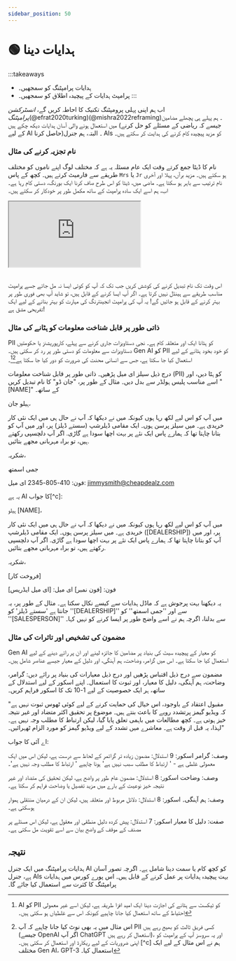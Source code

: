 ```yaml
---
sidebar_position: 50
---
```

# 🟢 ہدایات دینا

:::takeaways
- ہدایات پرامپٹنگ کو سمجھیں۔
- پرامپٹ ہدایات کے پیچیدہ اطلاق کو سمجھیں۔ 
:::

اب ہم اپنی پہلی پرومپٹنگ تکنیک کا احاطہ کریں گے، *انسٹرکشن پرامپٹنگ*(@efrat2020turking)(@mishra2022reframing)۔ ہم پہلے ہی پچھلے مضامین میں استعمال ہونے والی آسان ہدایات دیکھ چکے ہیں (جیسے کہ ریاضی کے مسئلے کو حل کرنے کے لیے AI حاصل کرنا)۔ البتہ،
ہم جنرل AIs کو مزید پیچیدہ کام کرنے کی ہدایت کر سکتے ہیں۔

### نام تجزیہ کرنے کی مثال

نام کا ڈیٹا جمع کرتے وقت ایک عام مسئلہ یہ ہے کہ مختلف لوگ اپنے ناموں کو مختلف طریقے سے فارمیٹ کرتے ہیں۔ کچھ کے پاس `Mrs` یا `Jr` ہو سکتے ہیں۔ مزید برآں، پہلا اور آخری نام ترتیب سے باہر ہو سکتا ہے۔ ماضی میں، ڈیٹا کو اس طرح صاف کرنا ایک بورنگ، دستی کام رہا ہے۔ اب، ہم اسے ایک سادہ پرامپٹ کے ساتھ مکمل طور پر خودکار کر سکتے ہیں۔

<iframe
    src="https://embed.learnprompting.org/embed?config=eyJ0b3BQIjowLCJ0ZW1wZXJhdHVyZSI6MCwibWF4VG9rZW5zIjoyNTYsIm91dHB1dCI6IlNtaXRoLCBKb2huIiwicHJvbXB0IjoiQSB1c2VyIGhhcyBpbnB1dCB0aGVpciBmaXJzdCBhbmQgbGFzdCBuYW1lIGludG8gYSBmb3JtLiBXZSBkb24ndCBrbm93IGluIHdoaWNoIG9yZGVyIHRoZWlyIGZpcnN0IG5hbWUgYW5kIGxhc3QgbmFtZSBhcmUsIGJ1dCB3ZSBuZWVkIGl0IHRvIGJlIGluIHRoaXMgZm9ybWF0ICc8TGFzdCBuYW1lPiwgPEZpcnN0IG5hbWU%2BJy4gXG5cblBsZWFzZSBjb252ZXJ0IHRoZSBmb2xsb3dpbmcgbmFtZSBpbiB0aGUgZXhwZWN0ZWQgZm9ybWF0OiBKb2huIFNtaXRoIiwibW9kZWwiOiJncHQtMy41LXR1cmJvIn0%3D"
    style={{width:"100%", height:"400px", border:"0", borderRadius:"4px", overflow:"hidden"}}
    sandbox="allow-forms allow-modals allow-popups allow-presentation allow-same-origin allow-scripts"
></iframe>


<br/>اس وقت تک نام تبدیل کرنے کی کوشش کریں جب تک کہ آپ کو کوئی ایسا نہ مل جائے جسے پرامپٹ مناسب طریقے سے ہینڈل نہیں کرتا ہے۔ اگر آپ ایسا کرنے کے قابل ہیں، تو شاید آپ بھی فوری طور پر بہتر کرنے کے قابل ہو جائیں گے! یہ آپ کی پرامپٹ انجینئرنگ کی مہارت کو بہتر بنانے کے لیے ایک تفریحی مشق ہے!

### ذاتی طور پر قابل شناخت معلومات کو ہٹانے کی مثال

PII کو ہٹانا ایک اور متعلقہ کام ہے۔ نجی دستاویزات جاری کرنے سے پہلے، کارپوریشنز یا حکومتیں دستاویزات سے معلومات کو دستی طور پر رد کر سکتی ہیں۔ Gen AI کو PII کو خود بخود ہٹانے کے لیے استعمال کیا جا سکتا ہے، جس سے انسانی محنت کی ضرورت کو دور کیا جا سکتا ہے[^a][^b]۔

<AIInput>
درج ذیل سیلز ای میل پڑھیں۔ ذاتی طور پر قابل شناخت معلومات (PII) کو ہٹا دیں،
اور اسے مناسب پلیس ہولڈر سے بدل دیں۔ مثال کے طور پر، "جان ڈو" کا نام تبدیل کریں
"[NAME]" کے ساتھ۔

ہیلو جان،

میں آپ کو اس لیے لکھ رہا ہوں کیونکہ میں نے دیکھا کہ آپ نے حال ہی میں ایک نئی کار خریدی ہے۔ میں سیلز پرسن ہوں۔
ایک مقامی ڈیلرشپ (سستے ڈیلز) پر، اور میں آپ کو بتانا چاہتا تھا کہ ہمارے پاس ایک نئے پر بہت اچھا سودا ہے
گاڑی. اگر آپ دلچسپی رکھتے ہیں، تو براہ مہربانی مجھے بتائیں.

شکریہ،

جمی اسمتھ

فون: 410-805-2345
ای میل: jimmysmith@cheapdealz.com
</AIInput>

یہ ہے AI کا جواب[^c]:

<AIOutput>
ہیلو [NAME]،

میں آپ کو اس لیے لکھ رہا ہوں کیونکہ میں نے دیکھا کہ آپ نے حال ہی میں ایک نئی کار خریدی ہے۔ میں سیلز پرسن ہوں۔
ایک مقامی ڈیلرشپ ([DEALERSHIP]) پر، اور میں آپ کو بتانا چاہتا تھا کہ ہمارے پاس ایک نئے پر بہت اچھا سودا ہے
گاڑی. اگر آپ دلچسپی رکھتے ہیں، تو براہ مہربانی مجھے بتائیں.

شکریہ،

[فروخت کار]

فون: [فون نمبر]
ای میل: [ای میل ایڈریس]
</AIOutput>

یہ دیکھنا بہت پرجوش ہے کہ ماڈل ہدایات سے کیسے نکال سکتا ہے۔ مثال کے طور پر، یہ جانتا ہے
'سستے ڈیلز' کو ''[DEALERSHIP]'' سے اور ''جمی اسمتھ'' کو ''[SALESPERSON]'' سے بدلنا، اگرچہ
ہم نے اسے واضح طور پر ایسا کرنے کو نہیں کہا۔

### مضمون کی تشخیص اور تاثرات کی مثال

Gen AI کو معیار کے پیچیدہ سیٹ کی بنیاد پر مضامین کا جائزہ لینے اور ان پر رائے دینے کے لیے استعمال کیا جا سکتا ہے۔ اس میں گرامر، وضاحت، ہم آہنگی، اور دلیل کے معیار جیسے عناصر شامل ہیں۔

<AIInput>
مضمون سے درج ذیل اقتباس پڑھیں اور درج ذیل معیارات کی بنیاد پر رائے دیں: گرامر، وضاحت، ہم آہنگی، دلیل کا معیار، اور ثبوت کا استعمال۔ اپنے اسکور کے لیے استدلال کے ساتھ، ہر ایک خصوصیت کے لیے 1-10 تک کا اسکور فراہم کریں۔

"مقبول اعتقاد کے باوجود، اس خیال کی حمایت کرنے کے لیے کوئی ٹھوس ثبوت نہیں ہے کہ ویڈیو گیمز پرتشدد رویے کا باعث بنتے ہیں۔ موضوع پر تحقیق اکثر متضاد اور غیر نتیجہ خیز ہوتی ہے۔ کچھ مطالعات میں باہمی تعلق پایا گیا، لیکن ارتباط کا مطلب وجہ نہیں ہے۔ لہذا، یہ قبل از وقت ہے۔ معاشرے میں تشدد کے لیے ویڈیو گیمز کو مورد الزام ٹھہرائیں۔"

</AIInput>

اے آئی کا جواب:

<AIOutput>
وصف: گرامر
اسکور: 9
استدلال: مضمون زیادہ تر گرائمر کے لحاظ سے درست ہے، لیکن اس میں ایک معمولی غلطی ہے - ' ارتباط کا مطلب سبب نہیں ہے' ہونا چاہیے ' ارتباط کا مطلب وجہ نہیں ہے'۔

وصف: وضاحت
اسکور: 8
استدلال: مضمون عام طور پر واضح ہے، لیکن تحقیق کی متضاد اور غیر نتیجہ خیز نوعیت کے بارے میں مزید تفصیل یا وضاحت فراہم کر سکتا ہے۔

وصف: ہم آہنگی۔
اسکور: 8
استدلال: دلائل مربوط اور متعلقہ ہیں، لیکن ان کے درمیان منتقلی ہموار ہوسکتی ہے۔

صفت: دلیل کا معیار
اسکور: 7
استدلال: پیش کردہ دلیل منطقی اور معقول ہے، لیکن اس مسئلے پر مصنف کے موقف کے واضح بیان سے اسے تقویت مل سکتی ہے۔
</AIOutput>

## نتیجہ

ہدایات پرامپٹنگ میں ایک جنرل AI کو کچھ کام یا سمت دینا شامل ہے۔ اگرچہ تصور آسان ہے، جنرل AIs بہت پیچیدہ ہدایات پر عمل کرنے کے قابل ہیں۔ اس پورے کورس میں ہدایات پرامپٹنگ کا کثرت سے استعمال کیا جائے گا۔


[^a]: AI کو PII کو ٹیکسٹ سے ہٹانے کی اجازت دینا ایک امید افزا طریقہ ہے، لیکن اسے غیر معمولی احتیاط کے ساتھ استعمال کیا جانا چاہیے کیونکہ اس سے غلطیاں ہو سکتی ہیں۔
[^b]: اس مثال میں یہ بھی نوٹ کیا جانا چاہیے کہ آپ PII کسی فریق ثالث کو بھیج رہے ہیں (جیسے OpenAI اگر آپ ChatGPT استعمال کر رہے ہیں)، اور یہ سروسز آپ کے پرامپٹ کو اپنی ضروریات کے لیے ریکارڈ اور استعمال کر سکتی ہیں۔
[^c] ہم نے اس مثال کے لیے ایک مختلف Gen AI، GPT-3 استعمال کیا۔